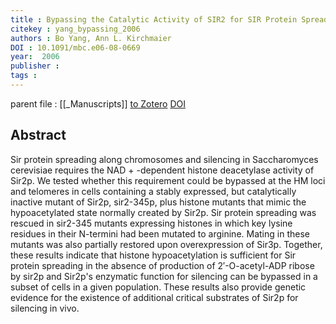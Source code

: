 ```yaml
---
title : Bypassing the Catalytic Activity of SIR2 for SIR Protein Spreading in <i>Saccharomyces cerevisiae</i>
citekey : yang_bypassing_2006
authors : Bo Yang, Ann L. Kirchmaier
DOI : 10.1091/mbc.e06-08-0669
year:  2006
publisher : 
tags : 
---
```

parent file : [[_Manuscripts]]
[to Zotero](zotero://select/items/@yang_bypassing_2006) [DOI](https://doi.org/10.1091/mbc.e06-08-0669)

Abstract
---
Sir protein spreading along chromosomes and silencing in Saccharomyces cerevisiae requires the NAD
              +
              -dependent histone deacetylase activity of Sir2p. We tested whether this requirement could be bypassed at the HM loci and telomeres in cells containing a stably expressed, but catalytically inactive mutant of Sir2p, sir2-345p, plus histone mutants that mimic the hypoacetylated state normally created by Sir2p. Sir protein spreading was rescued in sir2-345 mutants expressing histones in which key lysine residues in their N-termini had been mutated to arginine. Mating in these mutants was also partially restored upon overexpression of Sir3p. Together, these results indicate that histone hypoacetylation is sufficient for Sir protein spreading in the absence of production of 2′-O-acetyl-ADP ribose by sir2p and Sir2p's enzymatic function for silencing can be bypassed in a subset of cells in a given population. These results also provide genetic evidence for the existence of additional critical substrates of Sir2p for silencing in vivo.
